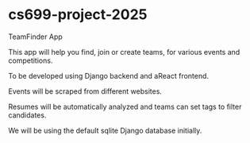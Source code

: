 # cs699-project-2025

TeamFinder App

This app will help you find, join or create teams, for various events and competitions.

To be developed using Django backend and aReact frontend.

Events will be scraped from different websites.



Resumes will be automatically analyzed and teams can set tags to filter candidates.

We will be using the default sqlite Django database initially.
